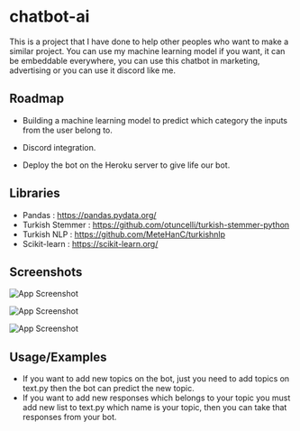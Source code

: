 # chatbot-ai

This is a project that I have done to help other peoples who want to make a similar project. You can use my machine learning model if you want, it can be embeddable everywhere, you can use this chatbot in marketing, advertising or you can use it discord like me.


## Roadmap

- Building a machine learning model to predict which category the inputs from the user belong to.

- Discord integration.

- Deploy the bot on the Heroku server to give life our bot.

## Libraries

- Pandas : https://pandas.pydata.org/
- Turkish Stemmer : https://github.com/otuncelli/turkish-stemmer-python
- Turkish NLP : https://github.com/MeteHanC/turkishnlp
- Scikit-learn : https://scikit-learn.org/

## Screenshots

![App Screenshot](https://via.placeholder.com/468x300?text=App+Screenshot+Here)

![App Screenshot](https://via.placeholder.com/468x300?text=App+Screenshot+Here)

![App Screenshot](https://via.placeholder.com/468x300?text=App+Screenshot+Here)


## Usage/Examples

- If you want to add new topics on the bot, just you need to add topics on text.py then the bot can predict the new topic.
- If you want to add new responses which belongs to your topic you must add new list to text.py which name is your topic, then you can take that responses from your bot.




